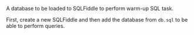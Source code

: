 A database to be loaded to SQLFiddle to perform warm-up SQL task.

First, create a new SQLFiddle and then add the database from `db.sql`
to be able to perform queries.
